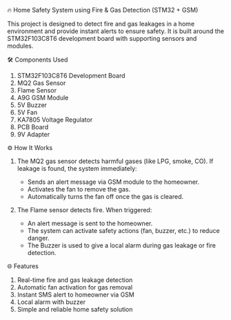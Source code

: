 🔥 Home Safety System using Fire & Gas Detection (STM32 + GSM)

This project is designed to detect fire and gas leakages in a home environment and provide instant alerts to ensure safety. It is built around the STM32F103C8T6 development board with supporting sensors and modules.

🛠️ Components Used

1. STM32F103C8T6 Development Board
2. MQ2 Gas Sensor
3. Flame Sensor
4. A9G GSM Module
6. 5V Buzzer
7. 5V Fan
8. KA7805 Voltage Regulator
9. PCB Board
10. 9V Adapter

⚙️ How It Works

1. The MQ2 gas sensor detects harmful gases (like LPG, smoke, CO). If leakage is found, the system immediately:
   * Sends an alert message via GSM module to the homeowner.
   * Activates the fan to remove the gas.
   * Automatically turns the fan off once the gas is cleared.

2. The Flame sensor detects fire. When triggered:
   * An alert message is sent to the homeowner.
   * The system can activate safety actions (fan, buzzer, etc.) to reduce danger.
   * The Buzzer is used to give a local alarm during gas leakage or fire detection.

🌐 Features

1. Real-time fire and gas leakage detection
2. Automatic fan activation for gas removal
3. Instant SMS alert to homeowner via GSM
4. Local alarm with buzzer
5. Simple and reliable home safety solution
